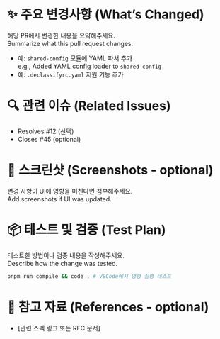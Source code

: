 # ✨ 주요 변경사항 (What’s Changed)
해당 PR에서 변경한 내용을 요약해주세요.  
Summarize what this pull request changes.

- 예: `shared-config` 모듈에 YAML 파서 추가  
  e.g., Added YAML config loader to `shared-config`
- 예: `.declassifyrc.yaml` 지원 기능 추가

# 🔍 관련 이슈 (Related Issues)
- Resolves #12 (선택)  
- Closes #45 (optional)

# 📸 스크린샷 (Screenshots - optional)
변경 사항이 UI에 영향을 미친다면 첨부해주세요.  
Add screenshots if UI was updated.

# 📦 테스트 및 검증 (Test Plan)
테스트한 방법이나 검증 내용을 작성해주세요.  
Describe how the change was tested.

```bash
pnpm run compile && code . # VSCode에서 명령 실행 테스트
```

# 📎 참고 자료 (References - optional)
- [관련 스펙 링크 또는 RFC 문서]
